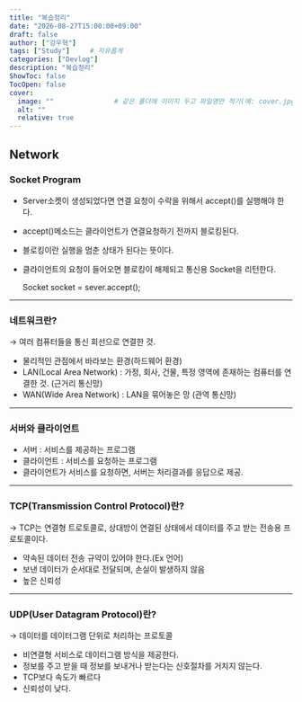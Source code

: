 ```yaml
---
title: "복습정리"
date: "2026-08-27T15:00:00+09:00"
draft: false              
author: ["강우혁"]     
tags: ["Study"]     # 자유롭게
categories: ["Devlog"]
description: "복습정리"
ShowToc: false
TocOpen: false
cover:
  image: ""               # 같은 폴더에 이미지 두고 파일명만 적기(예: cover.jpg)
  alt: ""
  relative: true
---
```

<!--more-->
## Network

### Socket Program
- Server소켓이 생성되었다면  연결 요청이 수락을 위해서 accept()를 실행해야 한다.
- accept()메소드는 클라이언트가 연결요청하기 전까지 블로킹된다.
- 블로킹이란 실행을 멈춘 상태가 된다는 뜻이다.
- 클라이언트의 요청이 들어오면 블로킹이 해제되고 통신용 Socket을 리턴한다.

    Socket socket = sever.accept();
---
### 네트워크란?

→ 여러 컴퓨터들을 통신 회선으로 연결한 것.

- 물리적인 관점에서 바라보는 환경(하드웨어 환경)
- LAN(Local Area Network) : 가정, 회사, 건물, 특정 영역에 존재하는 컴퓨터를 연결한 것. (근거리 통신망)
- WAN(Wide Area Network) : LAN을 묶어놓은 망 (관역 통신망)
---
### 서버와 클라이언트

- 서버 : 서비스를 제공하는 프로그램
- 클라이언트 : 서비스를 요청하는 프로그램
- 클라이언트가 서비스를 요청하면, 서버는 처리결과를 응답으로 제공.
---
### TCP(Transmission Control Protocol)란?

 → TCP는 연결형 트로토콜로, 상대방이 연결된 상태에서 데이터를 주고 받는 전송용 프로토콜이다.

- 약속된 데이터 전송 규약이 있어야 한다.(Ex 언어)
- 보낸 데이터가 순서대로 전달되며, 손실이 발생하지 않음
- 높은 신뢰성
---
### UDP(User Datagram Protocol)란?

→ 데이터를 데이터그램 단위로 처리하는 프로토콜

- 비연결형 서비스로 데이터그램 방식을 제공한다.
- 정보를 주고 받을 때 정보를 보내거나 받는다는 신호절차를 거치지 않는다.
- TCP보다 속도가 빠르다
- 신뢰성이 낮다.


